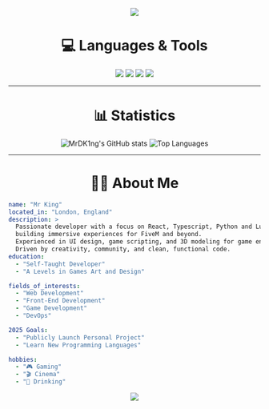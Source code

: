 <p align="center">
  <img src="https://capsule-render.vercel.app/api?type=waving&color=gradient&text=Hello!&height=100&section=header"/>
</p>

<h1 align="center">💻 Languages & Tools</h1>
<p align="center">
  <img src="https://img.shields.io/badge/HTML5-E34F26?style=for-the-badge&logo=html5&logoColor=white">
  <img src="https://img.shields.io/badge/CSS3-1572B6?style=for-the-badge&logo=css3&logoColor=white">
  <img src="https://img.shields.io/badge/JavaScript-F7DF1E?style=for-the-badge&logo=javascript&logoColor=black">
  <img src="https://img.shields.io/badge/Lua-000080?style=for-the-badge&logo=lua&logoColor=white">
</p>

---

<h1 align="center">📊 Statistics</h1>
<p align="center">
  <img src="https://github-readme-stats-livid-two-67.vercel.app/api?username=MrDK1ng&count_private=true&show_icons=true&theme=radical" alt="MrDK1ng's GitHub stats" />
  <img src="https://github-readme-stats-livid-two-67.vercel.app/api/top-langs/?username=MrDK1ng&count_private=true&show_icons=true&theme=radical&layout=donut-vertical" alt="Top Languages" />
</p>

---

<h1 align="center">🙋‍♂️ About Me</h1>

```yaml
name: "Mr King"
located_in: "London, England"
description: >
  Passionate developer with a focus on React, Typescript, Python and Lua — 
  building immersive experiences for FiveM and beyond. 
  Experienced in UI design, game scripting, and 3D modeling for game environments. 
  Driven by creativity, community, and clean, functional code.
education:
  - "Self-Taught Developer"
  - "A Levels in Games Art and Design"

fields_of_interests:
  - "Web Development"
  - "Front-End Development"
  - "Game Development"
  - "DevOps"

2025 Goals:
  - "Publicly Launch Personal Project"
  - "Learn New Programming Languages"

hobbies:
  - "🎮 Gaming"
  - "🎬 Cinema"
  - "🍻 Drinking"
```

<p align="center">
  <img src="https://capsule-render.vercel.app/api?type=waving&color=gradient&height=100&section=footer"/>
</p>
